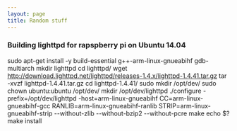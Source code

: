 ```yaml
---
layout: page
title: Random stuff
---
```


### Building lighttpd for rapspberry pi on Ubuntu 14.04

sudo apt-get install -y build-essential g++-arm-linux-gnueabihf gdb-multiarch
mkdir lighttpd
cd lighttpd/
wget http://download.lighttpd.net/lighttpd/releases-1.4.x/lighttpd-1.4.41.tar.gz
tar -xvzf lighttpd-1.4.41.tar.gz
cd lighttpd-1.4.41/
sudo mkdir /opt/dev/
sudo chown ubuntu:ubuntu /opt/dev/
mkdir /opt/dev/lighttpd
./configure -prefix=/opt/dev/lighttpd -host=arm-linux-gnueabihf CC=arm-linux-gnueabihf-gcc RANLIB=arm-linux-gnueabihf-ranlib STRIP=arm-linux-gnueabihf-strip --without-zlib --without-bzip2 --without-pcre
make
echo $?
make install
